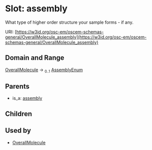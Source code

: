 
# Slot: assembly

What type of higher order structure your sample forms - if any.

URI: [https://w3id.org/osc-em/oscem-schemas-general/OverallMolecule_assembly](https://w3id.org/osc-em/oscem-schemas-general/OverallMolecule_assembly)


## Domain and Range

[OverallMolecule](OverallMolecule.md) &#8594;  <sub>0..1</sub> [AssemblyEnum](AssemblyEnum.md)

## Parents

 *  is_a: [assembly](assembly.md)

## Children


## Used by

 * [OverallMolecule](OverallMolecule.md)
